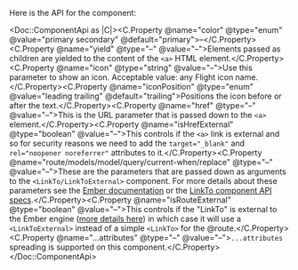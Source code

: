 Here is the API for the component:

<Doc::ComponentApi as |C|><C.Property @name="color" @type="enum" @value="primary secondary" @default="primary">–</C.Property><C.Property @name="yield" @type="–" @value="–">Elements passed as children are yielded to the content of the `<a>` HTML element.</C.Property><C.Property @name="icon" @type="string" @value="–">Use this parameter to show an icon. Acceptable value: any Flight icon name.</C.Property><C.Property @name="iconPosition" @type="enum" @value="leading trailing" @default="trailing">Positions the icon before or after the text.</C.Property><C.Property @name="href" @type="–" @value="–">This is the URL parameter that is passed down to the `<a>` element.</C.Property><C.Property @name="isHrefExternal" @type="boolean" @value="–">This controls if the `<a>` link is external and so for security reasons we need to add the `target="_blank"` and `rel="noopener noreferrer"` attributes to it.</C.Property><C.Property @name="route/models/model/query/current-when/replace" @type="–" @value="–">These are the parameters that are passed down as arguments to the `<LinkTo/LinkToExternal>` component. For more details about these parameters see the [Ember documentation](https://guides.emberjs.com/release/routing/linking-between-routes/#toc_the-linkto--component) or the [LinkTo component API specs](https://api.emberjs.com/ember/release/classes/Ember.Templates.components/methods/input?anchor=LinkTo).</C.Property><C.Property @name="isRouteExternal" @type="boolean" @value="–">This controls if the "LinkTo" is external to the Ember engine ([more details here](https://ember-engines.com/docs/link-to-external)) in which case it will use a `<LinkToExternal>` instead of a simple `<LinkTo>` for the @route.</C.Property><C.Property @name="...attributes" @type="–" @value="–">`...attributes` spreading is supported on this component.</C.Property></Doc::ComponentApi>